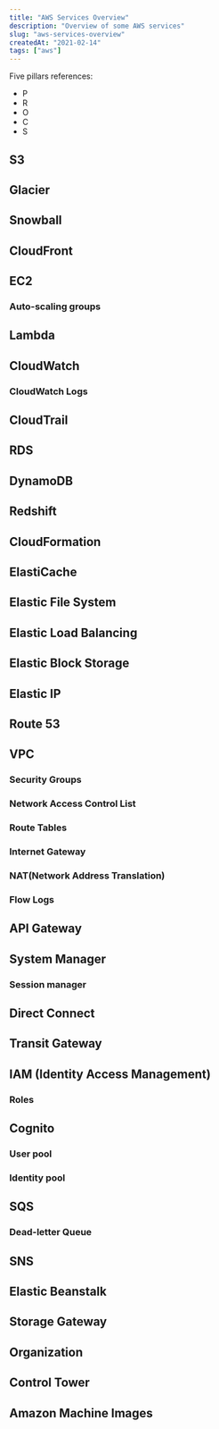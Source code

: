 ```yaml
---
title: "AWS Services Overview"
description: "Overview of some AWS services"
slug: "aws-services-overview"
createdAt: "2021-02-14"
tags: ["aws"]
---
```


Five pillars references:
- P
- R
- O
- C
- S

## S3

## Glacier

## Snowball

## CloudFront

## EC2

### Auto-scaling groups

## Lambda

## CloudWatch

### CloudWatch Logs

## CloudTrail

## RDS

## DynamoDB

## Redshift

## CloudFormation

## ElastiCache

## Elastic File System

## Elastic Load Balancing

## Elastic Block Storage

## Elastic IP

## Route 53

## VPC

### Security Groups

### Network Access Control List

### Route Tables

### Internet Gateway

### NAT(Network Address Translation)

### Flow Logs

## API Gateway

## System Manager

### Session manager

## Direct Connect

## Transit Gateway

## IAM (Identity Access Management)

### Roles

## Cognito

### User pool

### Identity pool

## SQS

### Dead-letter Queue

## SNS

## Elastic Beanstalk

## Storage Gateway

## Organization

## Control Tower


## Amazon Machine Images
